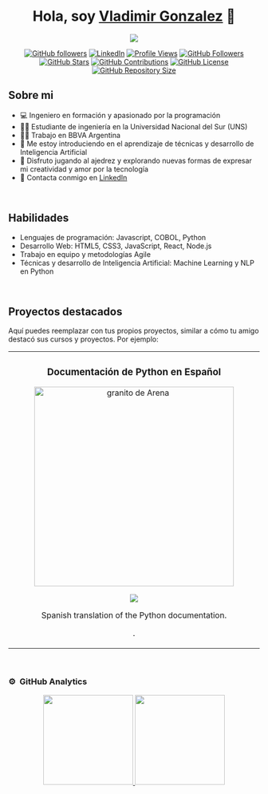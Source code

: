<div align="center">
  <h1 align="center">Hola, soy <a href="https://www.linkedin.com/in/vladimir-gonzalez-77a3291b0/">Vladimir Gonzalez</a> 👋</h1>
  <img src="https://i.ibb.co/8766S57/banner-2.png">
</div>




<p align="center">
  <a href="https://github.com/VladimirGonzalez"><img src="https://img.shields.io/github/followers/VladimirGonzalez?style=social" alt="GitHub followers"></a>
  <a href="https://www.linkedin.com/in/vladimir-gonzalez-77a3291b0/"><img src="https://img.shields.io/badge/-LinkedIn-blue?style=social&logo=linkedin" alt="LinkedIn"></a>
  <a href="https://github.com/VladimirGonzalez"><img src="https://komarev.com/ghpvc/?username=VladimirGonzalez" alt="Profile Views"></a>
  <a href="https://github.com/VladimirGonzalez"><img src="https://img.shields.io/github/followers/VladimirGonzalez?label=Followers&style=social" alt="GitHub Followers"></a>
  <a href="https://github.com/VladimirGonzalez"><img src="https://img.shields.io/github/stars/VladimirGonzalez?style=social" alt="GitHub Stars"></a>
  <a href="https://github.com/VladimirGonzalez"><img src="https://img.shields.io/github/last-commit/VladimirGonzalez/VladimirGonzalez?label=Contributions" alt="GitHub Contributions"></a>
  <a href="https://github.com/VladimirGonzalez"><img src="https://img.shields.io/github/license/VladimirGonzalez/VladimirGonzalez" alt="GitHub License"></a>
  <a href="https://github.com/VladimirGonzalez"><img src="https://img.shields.io/github/repo-size/VladimirGonzalez/VladimirGonzalez" alt="GitHub Repository Size"></a>
</p>


## Sobre mi

- 💻 Ingeniero en formación y apasionado por la programación
- 🧑‍🎓 Estudiante de ingeniería en la Universidad Nacional del Sur (UNS)
- 👨‍💻 Trabajo en BBVA Argentina
- 🧠 Me estoy introduciendo en el aprendizaje de técnicas y desarrollo de Inteligencia Artificial
- 🎲 Disfruto jugando al ajedrez y explorando nuevas formas de expresar mi creatividad y amor por la tecnología
- 💬 Contacta conmigo en [LinkedIn](https://www.linkedin.com/in/vladimir-gonzalez-77a3291b0/)

<br>

## Habilidades

- Lenguajes de programación: Javascript, COBOL, Python
- Desarrollo Web: HTML5, CSS3, JavaScript, React, Node.js
- Trabajo en equipo y metodologías Agile
- Técnicas y desarrollo de Inteligencia Artificial: Machine Learning y NLP en Python

<br>

## Proyectos destacados

Aquí puedes reemplazar con tus propios proyectos, similar a cómo tu amigo destacó sus cursos y proyectos. Por ejemplo:

<table>
<tr>
<td width="50%">
<h3 align="center">Documentación de Python en Español</h3>
<div align="center">                                       
<a href="https://github.com/VladimirGonzalez/python-docs-es" target="_blank"><img src="https://upload.wikimedia.org/wikipedia/commons/thumb/0/0a/Python.svg/2048px-Python.svg.png" width="400" alt="granito de Arena"></a>
<br>
<p>
<a href="https://github.com/python/python-docs-es" target="_blank">
<img src="https://avatars.githubusercontent.com/u/1525981?s=48&v=4">
</a>
</p>
<p>Spanish translation of the Python documentation.

.</p>
</div>                                                             
</table>                                                                                 
</div>
<br>

### ⚙️ &nbsp;GitHub Analytics

<p align="center">
<a href="https://github.com/VladimirGonzalez">
  <img height="180em" src="https://github-readme-stats-eight-theta.vercel.app/api?username=VladimirGonzalez&show_icons=true&theme=algolia&include_all_commits=true&count_private=true"/>
  <img height="180em" src="https://github-readme-stats-eight-theta.vercel.app/api/top-langs/?username=VladimirGonzalez&layout=compact&langs_count=8&theme=algolia"/>
</a>
</p>
